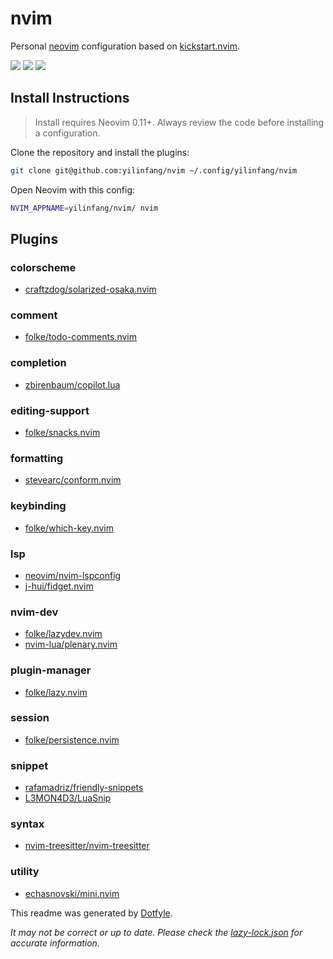 # nvim

Personal [neovim](https://neovim.io/) configuration based on [kickstart.nvim](https://github.com/nvim-lua/kickstart.nvim).

<a href="https://dotfyle.com/yilinfang/nvim"><img src="https://dotfyle.com/yilinfang/nvim/badges/plugins?style=flat" /></a>
<a href="https://dotfyle.com/yilinfang/nvim"><img src="https://dotfyle.com/yilinfang/nvim/badges/leaderkey?style=flat" /></a>
<a href="https://dotfyle.com/yilinfang/nvim"><img src="https://dotfyle.com/yilinfang/nvim/badges/plugin-manager?style=flat" /></a>

## Install Instructions

> Install requires Neovim 0.11+. Always review the code before installing a configuration.

Clone the repository and install the plugins:

```sh
git clone git@github.com:yilinfang/nvim ~/.config/yilinfang/nvim
```

Open Neovim with this config:

```sh
NVIM_APPNAME=yilinfang/nvim/ nvim
```

## Plugins

### colorscheme

- [craftzdog/solarized-osaka.nvim](https://dotfyle.com/plugins/craftzdog/solarized-osaka.nvim)

### comment

- [folke/todo-comments.nvim](https://dotfyle.com/plugins/folke/todo-comments.nvim)

### completion

- [zbirenbaum/copilot.lua](https://dotfyle.com/plugins/zbirenbaum/copilot.lua)

### editing-support

- [folke/snacks.nvim](https://dotfyle.com/plugins/folke/snacks.nvim)

### formatting

- [stevearc/conform.nvim](https://dotfyle.com/plugins/stevearc/conform.nvim)

### keybinding

- [folke/which-key.nvim](https://dotfyle.com/plugins/folke/which-key.nvim)

### lsp

- [neovim/nvim-lspconfig](https://dotfyle.com/plugins/neovim/nvim-lspconfig)
- [j-hui/fidget.nvim](https://dotfyle.com/plugins/j-hui/fidget.nvim)

### nvim-dev

- [folke/lazydev.nvim](https://dotfyle.com/plugins/folke/lazydev.nvim)
- [nvim-lua/plenary.nvim](https://dotfyle.com/plugins/nvim-lua/plenary.nvim)

### plugin-manager

- [folke/lazy.nvim](https://dotfyle.com/plugins/folke/lazy.nvim)

### session

- [folke/persistence.nvim](https://dotfyle.com/plugins/folke/persistence.nvim)

### snippet

- [rafamadriz/friendly-snippets](https://dotfyle.com/plugins/rafamadriz/friendly-snippets)
- [L3MON4D3/LuaSnip](https://dotfyle.com/plugins/L3MON4D3/LuaSnip)

### syntax

- [nvim-treesitter/nvim-treesitter](https://dotfyle.com/plugins/nvim-treesitter/nvim-treesitter)

### utility

- [echasnovski/mini.nvim](https://dotfyle.com/plugins/echasnovski/mini.nvim)

This readme was generated by [Dotfyle](https://dotfyle.com).

_It may not be correct or up to date. Please check the [lazy-lock.json](lazy-lock.json) for accurate information._
